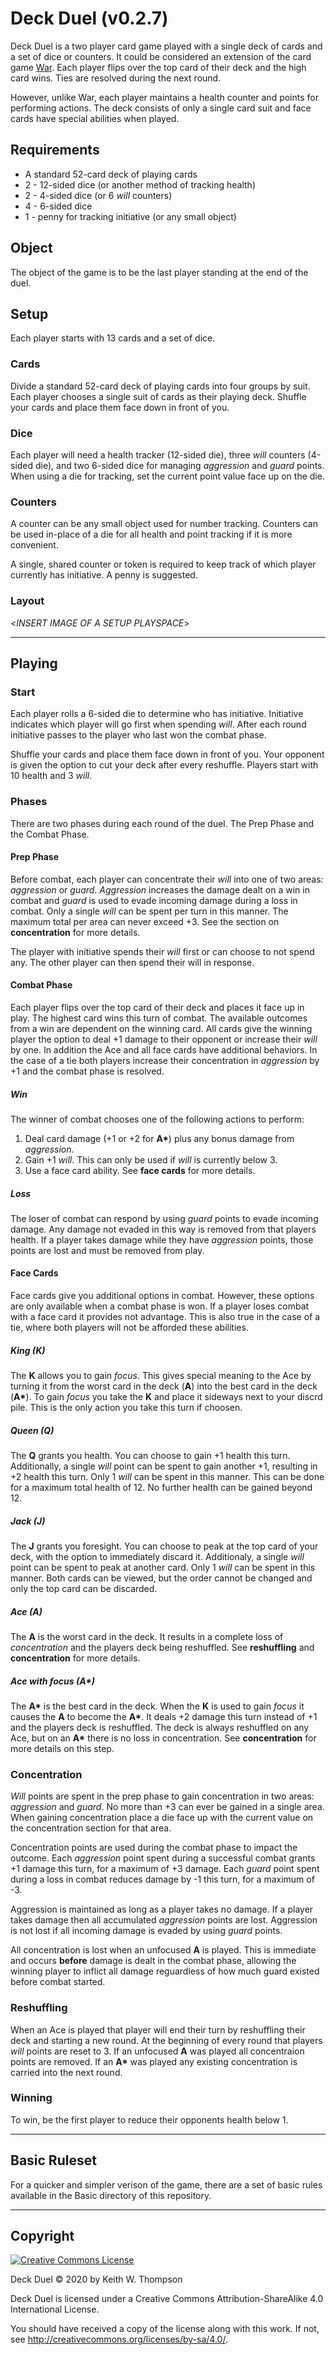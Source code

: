 # Deck Duel (v0.2.7)

Deck Duel is a two player card game played with a single deck of cards and a set of dice or counters. It could be considered an extension of the card game [War](https://en.wikipedia.org/wiki/War_%28card_game%29). Each player flips over the top card of their deck and the high card wins. Ties are resolved during the next round.

However, unlike War, each player maintains a health counter and points for performing actions. The deck consists of only a single card suit and face cards have special abilities when played.

## Requirements

- A standard 52-card deck of playing cards
- 2 - 12-sided dice (or another method of tracking health)
- 2 - 4-sided dice (or 6 *will* counters)
- 4 - 6-sided dice
- 1 - penny for tracking initiative (or any small object)

## Object

The object of the game is to be the last player standing at the end of the duel.

## Setup

Each player starts with 13 cards and a set of dice.

### Cards

Divide a standard 52-card deck of playing cards into four groups by suit. Each player chooses a single suit of cards as their playing deck. Shuffle your cards and place them face down in front of you.

### Dice

Each player will need a health tracker (12-sided die), three *will* counters (4-sided die), and two 6-sided dice for managing *aggression* and *guard* points. When using a die for tracking, set the current point value face up on the die.

### Counters

A counter can be any small object used for number tracking. Counters can be used in-place of a die for all health and point tracking if it is more convenient.

A single, shared counter or token is required to keep track of which player currently has initiative. A penny is suggested.

### Layout

<*INSERT IMAGE OF A SETUP PLAYSPACE*>

---

## Playing

### Start

Each player rolls a 6-sided die to determine who has initiative. Initiative indicates which player will go first when spending *will*. After each round initiative passes to the player who last won the combat phase.

Shuffle your cards and place them face down in front of you. Your opponent is given the option to cut your deck after every reshuffle. Players start with 10 health and 3 *will*.

### Phases

There are two phases during each round of the duel. The Prep Phase and the Combat Phase.

#### Prep Phase

Before combat, each player can concentrate their *will* into one of two areas: *aggression* or *guard*. *Aggression* increases the damage dealt on a win in combat and *guard* is used to evade incoming damage during a loss in combat. Only a single *will* can be spent per turn in this manner. The maximum total per area can never exceed +3. See the section on **concentration** for more details.

The player with initiative spends their *will* first or can choose to not spend any. The other player can then spend their will in response.

#### Combat Phase

Each player flips over the top card of their deck and places it face up in play. The highest card wins this turn of combat. The available outcomes from a win are dependent on the winning card. All cards give the winning player the option to deal +1 damage to their opponent or increase their *will* by one. In addition the Ace and all face cards have additional behaviors. In the case of a tie both players increase their concentration in *aggression* by +1 and the combat phase is resolved.

##### Win

The winner of combat chooses one of the following actions to perform:

1. Deal card damage (+1 or +2 for **A\***) plus any bonus damage from *aggression*.
2. Gain +1 *will*. This can only be used if *will* is currently below 3.
3. Use a face card ability. See **face cards** for more details.

##### Loss

The loser of combat can respond by using *guard* points to evade incoming damage. Any damage not evaded in this way is removed from that players health. If a player takes damage while they have *aggression* points, those points are lost and must be removed from play.

#### Face Cards

Face cards give you additional options in combat. However, these options are only available when a combat phase is won. If a player loses combat with a face card it provides not advantage. This is also true in the case of a tie, where both players will not be afforded these abilities.

##### King (**K**)

The **K** allows you to gain *focus*. This gives special meaning to the Ace by turning it from the worst card in the deck (**A**) into the best card in the deck (**A\***). To gain *focus* you take the **K** and place it sideways next to your discrd pile. This is the only action you take this turn if choosen.

##### Queen (**Q**)

The **Q** grants you health. You can choose to gain +1 health this turn. Additionally, a single *will* point can be spent to gain another +1, resulting in +2 health this turn. Only 1 *will* can be spent in this manner. This can be done for a maximum total health of 12. No further health can be gained beyond 12.

##### Jack (**J**)

The **J** grants you foresight. You can choose to peak at the top card of your deck, with the option to immediately discard it. Additionaly, a single *will* point can be spent to peak at another card. Only 1 *will* can be spent in this manner. Both cards can be viewed, but the order cannot be changed and only the top card can be discarded.

##### Ace (**A**)

The **A** is the worst card in the deck. It results in a complete loss of *concentration* and the players deck being reshuffled. See **reshuffling** and **concentration** for more details.

##### Ace with focus (**A\***)

The **A\*** is the best card in the deck. When the **K** is used to gain *focus* it causes the **A** to become the **A\***. It deals +2 damage this turn instead of +1 and the players deck is reshuffled. The deck is always reshuffled on any Ace, but on an **A\*** there is no loss in concentration. See **concentration** for more details on this step.

### Concentration

*Will* points are spent in the prep phase to gain concentration in two areas: *aggression* and *guard*. No more than +3 can ever be gained in a single area. When gaining concentration place a die face up with the current value on the concentration section for that area.

Concentration points are used during the combat phase to impact the outcome. Each *aggression* point spent during a successful combat grants +1 damage this turn, for a maximum of +3 damage. Each *guard* point spent during a loss in combat reduces damage by -1 this turn, for a maximum of -3.

Aggression is maintained as long as a player takes no damage. If a player takes damage then all accumulated *aggression* points are lost. Aggression is not lost if all incoming damage is evaded by using *guard* points.

All concentration is lost when an unfocused **A** is played. This is immediate and occurs **before** damage is dealt in the combat phase, allowing the winning player to inflict all damage reguardless of how much guard existed before combat started.

### Reshuffling

When an Ace is played that player will end their turn by reshuffling their deck and starting a new round. At the beginning of every round that players *will* points are reset to 3. If an unfocused **A** was played all concentraion points are removed. If an **A\*** was played any existing concentration is carried into the next round.

### Winning

To win, be the first player to reduce their opponents health below 1.

---

## Basic Ruleset

For a quicker and simpler verison of the game, there are a set of basic rules available in the Basic directory of this repository.

---

## Copyright

<a rel="license" href="http://creativecommons.org/licenses/by-sa/4.0/"><img alt="Creative Commons License" style="border-width:0" src="https://i.creativecommons.org/l/by-sa/4.0/88x31.png" /></a>

Deck Duel © 2020 by Keith W. Thompson

Deck Duel is licensed under a
Creative Commons Attribution-ShareAlike 4.0 International License.

You should have received a copy of the license along with this work. If not, see <http://creativecommons.org/licenses/by-sa/4.0/>.
